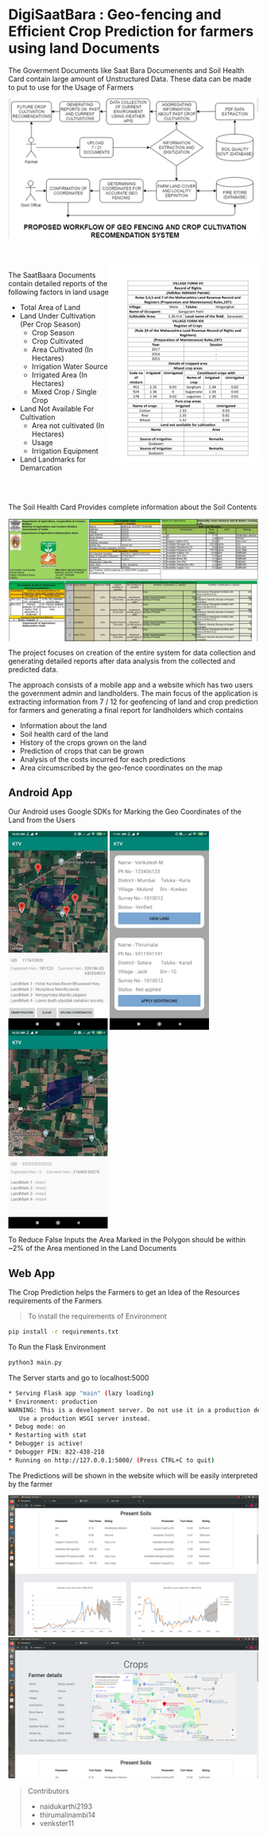# DigiSaatBara : Geo-fencing and Efficient Crop Prediction for farmers using land Documents


The Goverment Documents like Saat Bara Documenents and Soil Health Card contain large amount of Unstructured Data. These data can be made to put to use for the Usage of Farmers

![Flow](images/flow.jpg)

<br><br>
<img src="https://github.com/naidukarthi2193/bytecamp_KTV/blob/master/images/saatbara.jpg" align="right"
width="300" height="400">


The SaatBaara Documents contain detailed reports of the following factors in land usage

- Total Area of Land
- Land Under Cultivation (Per Crop Season)
  - Crop Season
  - Crop Cultivated
  - Area Cultivated (In Hectares)
  - Irrigation Water Source
  - Irrigated Area (In Hectares)
  - Mixed Crop / Single Crop
- Land Not Available For Cultivation 
  - Area not cultivated (In Hectares) 
  - Usage 
  - Irrigation Equipment
- Land Landmarks for Demarcation
<br>
<br>


The Soil  Health Card Provides complete information about the Soil Contents 
<br>

<img src="images/soil.jpg" align="center">


The project focuses on creation of the entire system for data collection and generating detailed reports after data analysis from the collected and predicted data. <p>
The approach consists of a mobile app and a website which has two users the government admin and landholders. The main focus of the application is extracting information from 7 / 12 for geofencing of land and crop prediction for farmers and generating a final report for landholders which contains</p>

 - Information about the land 
 - Soil health card of the land 
 - History of the crops grown on the land 
 - Prediction of crops that can be grown 
 - Analysis of the costs incurred for each predictions 
 - Area circumscribed by the geo-fence coordinates on the map
  

## Android App
 Our Android uses Google SDKs for Marking the Geo Coordinates of the Land from the Users 
<p align="left">
 <img src="images/app1.jpg"   align="center" width="200" height="400"> 
 <img src="images/app3.jpg"   align="center" width="200" height="400">
 <img src="images/app2.jpg"   align="center" width="200" height="400">
 </p>

 To Reduce False Inputs the Area Marked in the Polygon should be within  ~2% of the Area mentioned in the Land Documents

## Web App

The Crop Prediction helps the Farmers to get an Idea of the Resources requirements of the Farmers

>To install the requirements of Environment 
```bash
pip install -r requirements.txt
```

To Run the Flask Environment 
```bash
python3 main.py
```
The Server starts and go to localhost:5000
```bash
* Serving Flask app "main" (lazy loading)
* Environment: production
WARNING: This is a development server. Do not use it in a production deployment.
   Use a production WSGI server instead.
* Debug mode: on
* Restarting with stat
* Debugger is active!
* Debugger PIN: 822-438-218
* Running on http://127.0.0.1:5000/ (Press CTRL+C to quit)
 ```

The Predictions will be shown in the website which will be easily interpreted by the farmer
<br>

![](images/pred1.jpg)
![](images/pred2.jpg)

>Contributors
>- naidukarthi2193
>- thirumalinambi14
>- venkster11